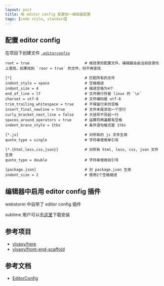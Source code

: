 ```yaml
---
layout: post
title: 用 editor config 配置统一编辑器配置
tags: [code style, standard]
---
```


## 配置 editor config

在项目下创建文件 [`.editorconfig`](https://github.com/vivaxy/front-end-scaffold/blob/master/.editorconfig)

```
root = true                         # 根目录的配置文件，编辑器会由当前目录向上查找，如果找到 `roor = true` 的文件，则不再查找

[*]                                 # 匹配所有的文件
indent_style = space                # 空格缩进
indent_size = 4                     # 缩进空格为4个
end_of_line = lf                    # 文件换行符是 linux 的 `\n`
charset = utf-8                     # 文件编码是 utf-8
trim_trailing_whitespace = true     # 不保留行末的空格
insert_final_newline = true         # 文件末尾添加一个空行
curly_bracket_next_line = false     # 大括号不另起一行
spaces_around_operators = true      # 运算符两遍都有空格
indent_brace_style = 1tbs           # 条件语句格式是 1tbs

[*.js]                              # 对所有的 js 文件生效
quote_type = single                 # 字符串使用单引号

[*.{html,less,css,json}]            # 对所有 html, less, css, json 文件生效
quote_type = double                 # 字符串使用双引号

[package.json]                      # 对 package.json 生效
indent_size = 2                     # 使用2个空格缩进
```

## 编辑器中启用 editor config 插件

webstorm 中自带了 editor config 插件

sublime 用户可以去[这里](http://editorconfig.org/#download)下载安装

## 参考项目

- [vivaxy/here](https://github.com/vivaxy/here)
- [vivaxy/front-end-scaffold](https://github.com/vivaxy/front-end-scaffold)

## 参考文档

- [EditorConfig](http://editorconfig.org/)
